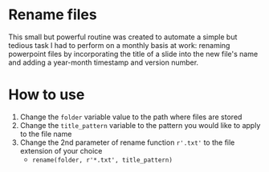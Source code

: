 # Rename files
This small but powerful routine was created to automate a simple but tedious task I had to perform on a monthly basis at work: renaming powerpoint files by incorporating the title of a slide into the new file's name and adding a year-month timestamp and version number.

# How to use
1. Change the `folder` variable value to the path where files are stored
2. Change the `title_pattern` variable to the pattern you would like to apply to the file name
3. Change the 2nd parameter of rename function `r'.txt'` to the file extension of your choice
   - `rename(folder, r'*.txt', title_pattern)`
